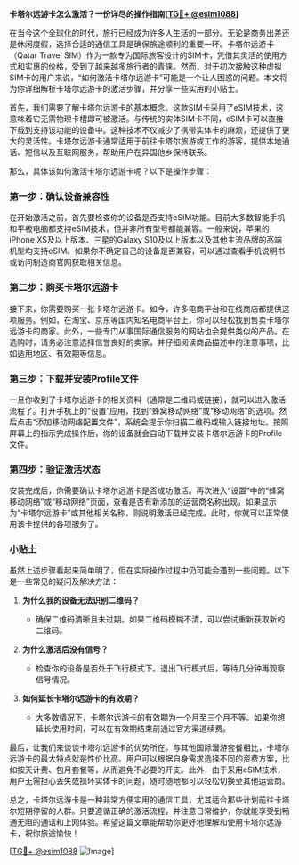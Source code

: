 **卡塔尔远游卡怎么激活？一份详尽的操作指南[[TG💪+ @esim1088](https://t.me/s/esim1088)]**

在当今这个全球化的时代，旅行已经成为许多人生活的一部分。无论是商务出差还是休闲度假，选择合适的通信工具是确保旅途顺利的重要一环。卡塔尔远游卡（Qatar Travel SIM）作为一款专为国际旅客设计的SIM卡，凭借其灵活的使用方式和实惠的价格，受到了越来越多旅行者的青睐。然而，对于初次接触这种虚拟SIM卡的用户来说，“如何激活卡塔尔远游卡”可能是一个让人困惑的问题。本文将为你详细解析卡塔尔远游卡的激活步骤，并分享一些实用的小贴士。

首先，我们需要了解卡塔尔远游卡的基本概念。这款SIM卡采用了eSIM技术，这意味着它无需物理卡槽即可被激活。与传统的实体SIM卡不同，eSIM卡可以直接下载到支持该功能的设备中。这种技术不仅减少了携带实体卡的麻烦，还提供了更大的灵活性。卡塔尔远游卡通常适用于前往卡塔尔旅游或工作的游客，提供本地通话、短信以及互联网服务，帮助用户在异国他乡保持联系。

那么，具体该如何激活卡塔尔远游卡呢？以下是操作步骤：

### 第一步：确认设备兼容性

在开始激活之前，首先要检查你的设备是否支持eSIM功能。目前大多数智能手机和平板电脑都支持eSIM技术，但并非所有型号都能兼容。一般来说，苹果的iPhone XS及以上版本、三星的Galaxy S10及以上版本以及其他主流品牌的高端机型均支持eSIM。如果你不确定自己的设备是否兼容，可以通过查看手机说明书或访问制造商官网获取相关信息。

### 第二步：购买卡塔尔远游卡

接下来，你需要购买一张卡塔尔远游卡。如今，许多电商平台和在线商店都提供这项服务。例如，在淘宝、京东等国内知名电商平台上，你可以轻松找到售卖卡塔尔远游卡的商家。此外，一些专门从事国际通信服务的网站也会提供类似的产品。在选购时，请务必注意选择信誉良好的卖家，并仔细阅读商品描述中的注意事项，比如适用地区、有效期等信息。

### 第三步：下载并安装Profile文件

一旦你收到了卡塔尔远游卡的相关资料（通常是二维码或链接），就可以进入激活流程了。打开手机上的“设置”应用，找到“蜂窝移动网络”或“移动网络”的选项。然后点击“添加移动网络配置文件”，系统会提示你扫描二维码或输入链接地址。按照屏幕上的指示完成操作后，你的设备就会自动下载并安装卡塔尔远游卡的Profile文件。

### 第四步：验证激活状态

安装完成后，你需要确认卡塔尔远游卡是否成功激活。再次进入“设置”中的“蜂窝移动网络”或“移动网络”页面，查看是否有新添加的运营商名称出现。如果显示为“卡塔尔远游卡”或其他相关名称，则说明激活已经完成。此时，你就可以正常使用该卡提供的各项服务了。

### 小贴士

虽然上述步骤看起来简单明了，但在实际操作过程中仍可能会遇到一些问题。以下是一些常见的疑问及解决方法：

1. **为什么我的设备无法识别二维码？**
   - 确保二维码清晰且未过期。如果二维码模糊不清，可以尝试重新获取新的二维码。
   
2. **为什么激活后没有信号？**
   - 检查你的设备是否处于飞行模式下。退出飞行模式后，等待几分钟再观察信号情况。
   
3. **如何延长卡塔尔远游卡的有效期？**
   - 大多数情况下，卡塔尔远游卡的有效期为一个月至三个月不等。如果你想延长使用时间，可以在有效期结束前通过官方渠道续费。

最后，让我们来谈谈卡塔尔远游卡的优势所在。与其他国际漫游套餐相比，卡塔尔远游卡的最大特点就是性价比高。用户可以根据自身需求选择不同的资费方案，比如按天计费、包月套餐等，从而避免不必要的开支。此外，由于采用eSIM技术，用户无需担心丢失或损坏实体卡的问题，随时随地都可以轻松切换至其他运营商。

总之，卡塔尔远游卡是一种非常方便实用的通信工具，尤其适合那些计划前往卡塔尔短期停留的人群。只要遵循正确的激活流程，并注意日常维护，你就能享受到畅通无阻的通话和上网体验。希望这篇文章能帮助你更好地理解和使用卡塔尔远游卡，祝你旅途愉快！

[[TG💪+ @esim1088](https://t.me/s/esim1088) ![Image](https://i.postimg.cc/4NQfJmqS/Snipaste-2025-05-13-00-14-12.png)]